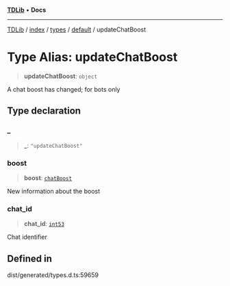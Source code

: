 [**TDLib**](../../../../../../README.md) • **Docs**

***

[TDLib](../../../../../../modules.md) / [index](../../../../../README.md) / [types](../../../README.md) / [default](../README.md) / updateChatBoost

# Type Alias: updateChatBoost

> **updateChatBoost**: `object`

A chat boost has changed; for bots only

## Type declaration

### \_

> **\_**: `"updateChatBoost"`

### boost

> **boost**: [`chatBoost`](chatBoost.md)

New information about the boost

### chat\_id

> **chat\_id**: [`int53`](int53.md)

Chat identifier

## Defined in

dist/generated/types.d.ts:59659
